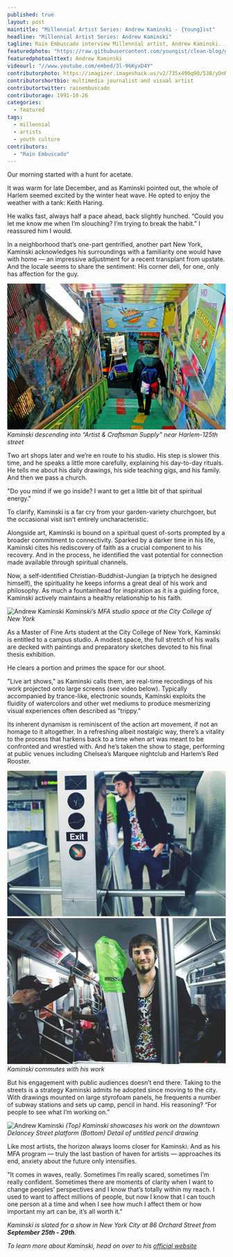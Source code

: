 ```yaml
---
published: true
layout: post
maintitle: "Millennial Artist Series: Andrew Kaminski - {Young}ist"
headline: "Millennial Artist Series: Andrew Kaminski"
tagline: Rain Embuscado interview Millennial artist, Andrew Kaminski.
featuredphoto: "https://raw.githubusercontent.com/youngist/clean-blog/gh-pages/_posts/PHOTO%201.jpg"
featuredphotoalttext: Andrew Kaminski
videourl: "//www.youtube.com/embed/3l-96KyxD4Y"
contributorphoto: https://imagizer.imageshack.us/v2/735x490q90/538/yDnMJp.jpg
contributorshortbio: multimedia journalist and visual artist
contributortwitter: rainembuscado
contributorage: 1991-10-26
categories: 
  - featured
tags: 
  - millennial
  - artists
  - youth culture
contributors:
  - "Rain Embuscado"
---
```


Our morning started with a hunt for acetate.

It was warm for late December, and as Kaminski pointed out, the whole of Harlem seemed excited by the winter heat wave. He opted to enjoy the weather with a tank: Keith Haring. 

He walks fast, always half a pace ahead, back slightly hunched. “Could you let me know me when I’m slouching? I’m trying to break the habit.” I reassured him I would.

In a neighborhood that’s one-part gentrified, another part New York, Kaminski acknowledges his surroundings with a familiarity one would have with home — an impressive adjustment for a recent transplant from upstate. And the locale seems to share the sentiment: His corner deli, for one, only has affection for the guy.

![Andrew Kaminski](https://raw.githubusercontent.com/youngist/clean-blog/gh-pages/_posts/PHOTO%202.jpg)
_Kaminski descending into “Artist & Craftsman Supply” near Harlem-125th street_

Two art shops later and we’re en route to his studio. His step is slower this time, and he speaks a little more carefully, explaining his day-to-day rituals. He tells me about his daily drawings, his side teaching gigs, and his family. And then we pass a church.

"Do you mind if we go inside? I want to get a little bit of that spiritual energy."

To clarify, Kaminski is a far cry from your garden-variety churchgoer, but the occasional visit isn’t entirely uncharacteristic. 

Alongside art, Kaminski is bound on a spiritual quest of-sorts prompted by a broader commitment to connectivity. Sparked by a darker time in his life, Kaminski cites his rediscovery of faith as a crucial component to his recovery. And in the process, he identified the vast potential for connection made available through spiritual channels.

Now, a self-identified Christian-Buddhist-Jungian (a triptych he designed himself), the spirituality he keeps informs a great deal of his work and philosophy. As much a fountainhead for inspiration as it is a guiding force, Kaminski actively maintains a healthy relationship to his faith.

![Andrew Kaminski](https://raw.githubusercontent.com/youngist/clean-blog/gh-pages/_posts/PHOTO%203.jpg)
_Kaminski’s MFA studio space at the City College of New York_

As a Master of Fine Arts student at the City College of New York, Kaminski is entitled to a campus studio. A modest space, the full stretch of his walls are decked with paintings and preparatory sketches devoted to his final thesis exhibition.

He clears a portion and primes the space for our shoot.

"Live art shows," as Kaminski calls them, are real-time recordings of his work projected onto large screens (see video below). Typically accompanied by trance-like, electronic sounds, Kaminski exploits the fluidity of watercolors and other wet mediums to produce mesmerizing visual experiences often described as "trippy.”

Its inherent dynamism is reminiscent of the action art movement, if not an homage to it altogether. In a refreshing albeit nostalgic way, there’s a vitality to the process that harkens back to a time when art was meant to be confronted and wrestled with. And he’s taken the show to stage, performing at public venues including Chelsea’s Marquee nightclub and Harlem’s Red Rooster.

![Andrew Kaminski](https://raw.githubusercontent.com/youngist/clean-blog/gh-pages/_posts/PHOTO%204.jpg)
_Kaminski commutes with his work_

But his engagement with public audiences doesn’t end there. Taking to the streets is a strategy Kaminski admits he adopted since moving to the city. With drawings mounted on large styrofoam panels, he frequents a number of subway stations and sets up camp, pencil in hand. His reasoning? “For people to see what I’m working on.”

![Andrew Kaminski](https://raw.githubusercontent.com/youngist/clean-blog/gh-pages/_posts/PHOTO%205.jpg)
_(Top) Kaminski showcases his work on the downtown Delancey Street platform (Bottom) Detail of untitled pencil drawing_

Like most artists, the horizon always looms closer for Kaminski. And as his MFA program — truly the last bastion of haven for artists — approaches its end, anxiety about the future only intensifies. 

"It comes in waves, really. Sometimes I’m really scared, sometimes I’m really confident. Sometimes there are moments of clarity when I want to change peoples’ perspectives and I know that’s totally within my reach. I used to want to affect millions of people, but now I know that I can touch one person at a time and when I see how much I affect them or how important my art can be, it’s all worth it."

_Kaminski is slated for a show in New York City at 86 Orchard Street from **September 25th - 29th**._

_To learn more about Kaminski, head on over to his [official website](http://www.andrewkaminskiart.com/)_


